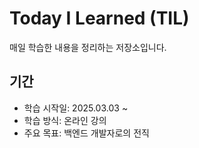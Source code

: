 # Today I Learned (TIL)

매일 학습한 내용을 정리하는 저장소입니다.

## 기간
- 학습 시작일: 2025.03.03 ~
- 학습 방식: 온라인 강의
- 주요 목표: 백엔드 개발자로의 전직
